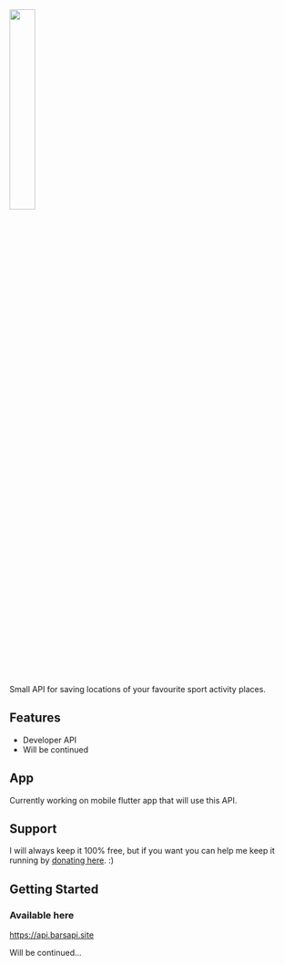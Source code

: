 <img src="https://i.imgur.com/4x9pRBs.png" width=30% height=30%>

Small API for saving locations of your favourite sport activity places.

## Features
- Developer API
- Will be continued

## App
Currently working on mobile flutter app that will use this API.

## Support
I will always keep it 100% free, but if you want you can help me keep it running by [donating here](https://www.donationalerts.com/r/sheeiavellie). :)
## Getting Started

### Available here
https://api.barsapi.site


Will be continued...


